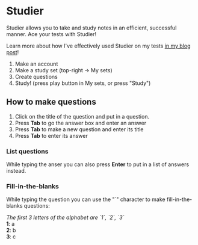 # Studier
Studier allows you to take and study notes in an efficient, successful manner. Ace your tests with Studier! 

Learn more about how I've effectively used Studier on my tests [in my blog post](https://medium.com/@vikramaditya.nishant/how-i-got-five-5s-on-my-aps-with-studier-and-you-can-too-d385a175c746)!

1. Make an account
2. Make a study set (top-right -> My sets)
3. Create questions
4. Study! (press play button in My sets, or press "Study")

## How to make questions
1. Click on the title of the question and put in a question.
2. Press **Tab** to go the answer box and enter an answer
3. Press **Tab** to make a new question and enter its title
4. Press **Tab** to enter its answer

### List questions
While typing the anser you can also press **Enter** to put in a list of answers instead.

### Fill-in-the-blanks
While typing the question you can use the "`" character to make fill-in-the-blanks questions:

*The first 3 letters of the alphabet are \`1\`, \`2\`, \`3\`*\
**1**: a\
**2**: b\
**3**: c
